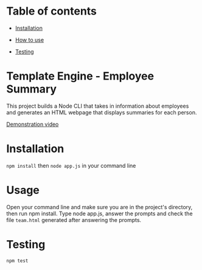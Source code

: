 # Table of contents
 * [Installation](#Installation) 

 * [How to use](#Usage) 

 * [Testing](#Testing) 
# Template Engine - Employee Summary 
 This project builds a Node CLI that takes in information about employees and generates an HTML webpage that displays summaries for each person. 
 
 [Demonstration video](https://drive.google.com/file/d/1b0_-CC0UZxTUt_gR5yhMGnG0dxkFWjBa/view)
 
# Installation 
 `npm install` then `node app.js` in your command line  
# Usage 
 Open your command line and make sure you are in the project's directory, then run npm install. Type node app.js, answer the prompts and check the file `team.html` generated after answering the prompts. 
# Testing 
 `npm test` 
